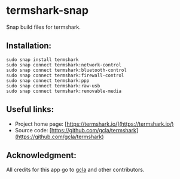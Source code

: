 # termshark-snap
Snap build files for termshark.

## Installation:
```
sudo snap install termshark
sudo snap connect termshark:network-control
sudo snap connect termshark:bluetooth-control
sudo snap connect termshark:firewall-control
sudo snap connect termshark:ppp
sudo snap connect termshark:raw-usb
sudo snap connect termshark:removable-media

```

## Useful links:
- Project home page: [https://termshark.io/](https://termshark.io/)
- Source code: [https://github.com/gcla/termshark](https://github.com/gcla/termshark)

## Acknowledgment:
All credits for this app go to [gcla](https://github.com/gcla) and other contributors.

